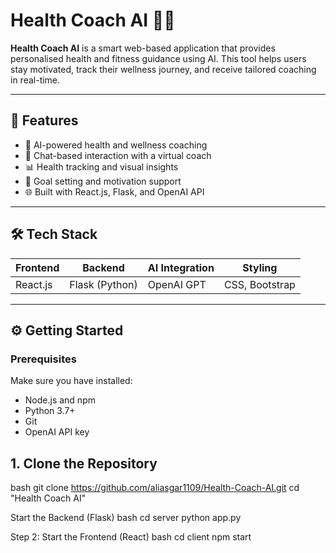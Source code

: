 # Health Coach AI 🧠💪

**Health Coach AI** is a smart web-based application that provides personalised health and fitness guidance using AI. This tool helps users stay motivated, track their wellness journey, and receive tailored coaching in real-time.

---

## 🚀 Features

- 🧬 AI-powered health and wellness coaching  
- 💬 Chat-based interaction with a virtual coach  
- 📊 Health tracking and visual insights  
- 🎯 Goal setting and motivation support  
- 🌐 Built with React.js, Flask, and OpenAI API  

---

## 🛠️ Tech Stack

| Frontend | Backend | AI Integration | Styling |
|----------|---------|----------------|---------|
| React.js | Flask (Python) | OpenAI GPT | CSS, Bootstrap |

---

## ⚙️ Getting Started

### Prerequisites

Make sure you have installed:

- Node.js and npm  
- Python 3.7+  
- Git  
- OpenAI API key
##  1. Clone the Repository
bash
git clone https://github.com/aliasgar1109/Health-Coach-AI.git
cd "Health Coach AI"

Start the Backend (Flask)
bash
cd server
python app.py

Step 2: Start the Frontend (React)
bash
cd client
npm start
